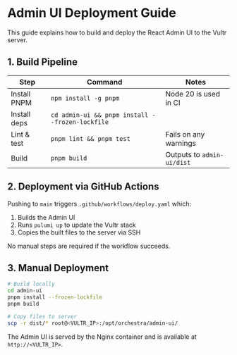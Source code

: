 # Admin UI Deployment Guide

This guide explains how to build and deploy the React Admin UI to the Vultr server.

## 1. Build Pipeline

| Step | Command | Notes |
|------|---------|-------|
| Install PNPM | `npm install -g pnpm` | Node 20 is used in CI |
| Install deps | `cd admin-ui && pnpm install --frozen-lockfile` | |
| Lint & test | `pnpm lint && pnpm test` | Fails on any warnings |
| Build | `pnpm build` | Outputs to `admin-ui/dist` |

## 2. Deployment via GitHub Actions

Pushing to `main` triggers `.github/workflows/deploy.yaml` which:
1. Builds the Admin UI
2. Runs `pulumi up` to update the Vultr stack
3. Copies the built files to the server via SSH

No manual steps are required if the workflow succeeds.

## 3. Manual Deployment

```bash
# Build locally
cd admin-ui
pnpm install --frozen-lockfile
pnpm build

# Copy files to server
scp -r dist/* root@<VULTR_IP>:/opt/orchestra/admin-ui/
```

The Admin UI is served by the Nginx container and is available at `http://<VULTR_IP>`.
